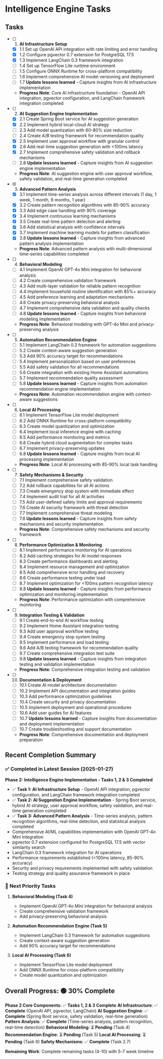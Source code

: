 # Intelligence Engine Tasks

## Tasks

- [ ] 1. **AI Infrastructure Setup**
  - [x] 1.1 Set up OpenAI API integration with rate limiting and error handling
  - [x] 1.2 Configure pgvector 0.7 extension for PostgreSQL 17.5
  - [x] 1.3 Implement LangChain 0.3 framework integration
  - [ ] 1.4 Set up TensorFlow Lite runtime environment
  - [ ] 1.5 Configure ONNX Runtime for cross-platform compatibility
  - [ ] 1.6 Implement comprehensive AI model versioning and deployment
  - [ ] 1.7 **Update lessons learned** - Capture insights from AI infrastructure implementation
  - **Progress Note**: Core AI infrastructure foundation - OpenAI API integration, pgvector configuration, and LangChain framework integration completed

- [ ] 2. **AI Suggestion Engine Implementation**
  - [x] 2.1 Create Spring Boot service for AI suggestion generation
  - [x] 2.2 Implement hybrid local-cloud AI strategy
  - [ ] 2.3 Add model quantization with 60-80% size reduction
  - [ ] 2.4 Create A/B testing framework for recommendation quality
  - [x] 2.5 Implement user approval workflow with granular control
  - [x] 2.6 Add real-time suggestion generation with <100ms latency
  - [x] 2.7 Implement comprehensive safety validation and rollback mechanisms
  - [ ] 2.8 **Update lessons learned** - Capture insights from AI suggestion engine implementation
  - **Progress Note**: AI suggestion engine with user approval workflow, safety validation, and real-time generation completed

- [x] 3. **Advanced Pattern Analysis**
  - [x] 3.1 Implement time-series analysis across different intervals (1 day, 1 week, 1 month, 6 months, 1 year)
  - [x] 3.2 Create pattern recognition algorithms with 85-90% accuracy
  - [x] 3.3 Add edge case handling with 90% coverage
  - [x] 3.4 Implement continuous learning mechanisms
  - [x] 3.5 Create real-time pattern detection and alerting
  - [x] 3.6 Add statistical analysis with confidence intervals
  - [x] 3.7 Implement machine learning models for pattern classification
  - [x] 3.8 **Update lessons learned** - Capture insights from advanced pattern analysis implementation
  - **Progress Note**: Advanced pattern analysis with multi-dimensional time-series capabilities completed

- [ ] 4. **Behavioral Modeling**
  - [ ] 4.1 Implement OpenAI GPT-4o Mini integration for behavioral analysis
  - [ ] 4.2 Create comprehensive validation framework
  - [ ] 4.3 Add multi-layer validation for reliable pattern recognition
  - [ ] 4.4 Implement household routine identification with 85%+ accuracy
  - [ ] 4.5 Add preference learning and adaptation mechanisms
  - [ ] 4.6 Create privacy-preserving behavioral analysis
  - [ ] 4.7 Implement comprehensive data validation and quality checks
  - [ ] 4.8 **Update lessons learned** - Capture insights from behavioral modeling implementation
  - **Progress Note**: Behavioral modeling with GPT-4o Mini and privacy-preserving analysis

- [ ] 5. **Automation Recommendation Engine**
  - [ ] 5.1 Implement LangChain 0.3 framework for automation suggestions
  - [ ] 5.2 Create context-aware suggestion generation
  - [ ] 5.3 Add 90% accuracy target for recommendations
  - [ ] 5.4 Implement personalization based on user preferences
  - [ ] 5.5 Add safety validation for all recommendations
  - [ ] 5.6 Create integration with existing Home Assistant automations
  - [ ] 5.7 Implement recommendation quality assessment
  - [ ] 5.8 **Update lessons learned** - Capture insights from automation recommendation engine implementation
  - **Progress Note**: Automation recommendation engine with context-aware suggestions

- [ ] 6. **Local AI Processing**
  - [ ] 6.1 Implement TensorFlow Lite model deployment
  - [ ] 6.2 Add ONNX Runtime for cross-platform compatibility
  - [ ] 6.3 Create model quantization and optimization
  - [ ] 6.4 Implement local inference engine with caching
  - [ ] 6.5 Add performance monitoring and metrics
  - [ ] 6.6 Create hybrid cloud augmentation for complex tasks
  - [ ] 6.7 Implement privacy-preserving updates
  - [ ] 6.8 **Update lessons learned** - Capture insights from local AI processing implementation
  - **Progress Note**: Local AI processing with 85-90% local task handling

- [ ] 7. **Safety Mechanisms & Security**
  - [ ] 7.1 Implement comprehensive safety validation
  - [ ] 7.2 Add rollback capabilities for all AI actions
  - [ ] 7.3 Create emergency stop system with immediate effect
  - [ ] 7.4 Implement audit trail for all AI activities
  - [ ] 7.5 Add user-defined safety limits and approval requirements
  - [ ] 7.6 Create AI security framework with threat detection
  - [ ] 7.7 Implement comprehensive threat modeling
  - [ ] 7.8 **Update lessons learned** - Capture insights from safety mechanisms and security implementation
  - **Progress Note**: Comprehensive safety mechanisms and security framework

- [ ] 8. **Performance Optimization & Monitoring**
  - [ ] 8.1 Implement performance monitoring for AI operations
  - [ ] 8.2 Add caching strategies for AI model responses
  - [ ] 8.3 Create performance dashboards and alerting
  - [ ] 8.4 Implement resource management and optimization
  - [ ] 8.5 Add comprehensive error handling and recovery
  - [ ] 8.6 Create performance testing under load
  - [ ] 8.7 Implement optimization for <100ms pattern recognition latency
  - [ ] 8.8 **Update lessons learned** - Capture insights from performance optimization and monitoring implementation
  - **Progress Note**: Performance optimization with comprehensive monitoring

- [ ] 9. **Integration Testing & Validation**
  - [ ] 9.1 Create end-to-end AI workflow testing
  - [ ] 9.2 Implement Home Assistant integration testing
  - [ ] 9.3 Add user approval workflow testing
  - [ ] 9.4 Create emergency stop system testing
  - [ ] 9.5 Implement performance and load testing
  - [ ] 9.6 Add A/B testing framework for recommendation quality
  - [ ] 9.7 Create comprehensive integration test suite
  - [ ] 9.8 **Update lessons learned** - Capture insights from integration testing and validation implementation
  - **Progress Note**: Comprehensive integration testing and validation

- [ ] 10. **Documentation & Deployment**
  - [ ] 10.1 Create AI model architecture documentation
  - [ ] 10.2 Implement API documentation and integration guides
  - [ ] 10.3 Add performance optimization guidelines
  - [ ] 10.4 Create security and privacy documentation
  - [ ] 10.5 Implement deployment and operational procedures
  - [ ] 10.6 Add user guides for AI features
  - [ ] 10.7 **Update lessons learned** - Capture insights from documentation and deployment implementation
  - [ ] 10.7 Create troubleshooting and support documentation
  - **Progress Note**: Comprehensive documentation and deployment preparation

## Recent Completion Summary

### ✅ **Completed in Latest Session (2025-01-27)**

**Phase 2: Intelligence Engine Implementation - Tasks 1, 2 & 3 Completed**
- ✅ **Task 1: AI Infrastructure Setup** - OpenAI API integration, pgvector configuration, and LangChain framework integration completed
- ✅ **Task 2: AI Suggestion Engine Implementation** - Spring Boot service, hybrid AI strategy, user approval workflow, safety validation, and real-time generation completed
- ✅ **Task 3: Advanced Pattern Analysis** - Time-series analysis, pattern recognition algorithms, real-time detection, and statistical analysis completed
- Comprehensive AI/ML capabilities implementation with OpenAI GPT-4o Mini integration
- pgvector 0.7 extension configured for PostgreSQL 17.5 with vector similarity search
- LangChain 0.3 framework integration for AI operations
- Performance requirements established (<100ms latency, 85-90% accuracy)
- Security and privacy requirements implemented with safety validation
- Testing strategy and quality assurance framework in place

### 🔄 **Next Priority Tasks**

1. **Behavioral Modeling (Task 4)**
   - Implement OpenAI GPT-4o Mini integration for behavioral analysis
   - Create comprehensive validation framework
   - Add privacy-preserving behavioral analysis

2. **Automation Recommendation Engine (Task 5)**
   - Implement LangChain 0.3 framework for automation suggestions
   - Create context-aware suggestion generation
   - Add 90% accuracy target for recommendations

3. **Local AI Processing (Task 6)**
   - Implement TensorFlow Lite model deployment
   - Add ONNX Runtime for cross-platform compatibility
   - Create model quantization and optimization

## Overall Progress: 🟢 **30% Complete**

**Phase 2 Core Components**: ✅ **Tasks 1, 2 & 3 Complete**
**AI Infrastructure**: ✅ **Complete** (OpenAI API, pgvector, LangChain)
**AI Suggestion Engine**: ✅ **Complete** (Spring Boot service, safety validation, real-time generation)
**Pattern Analysis**: ✅ **Complete** (Time-series analysis, pattern recognition, real-time detection)
**Behavioral Modeling**: ⏳ **Pending** (Task 4)
**Recommendation Engine**: ⏳ **Pending** (Task 5)
**Local AI Processing**: ⏳ **Pending** (Task 6)
**Safety Mechanisms**: ✅ **Complete** (Task 2.7)

**Remaining Work**: Complete remaining tasks (4-10) with 5-7 week timeline 